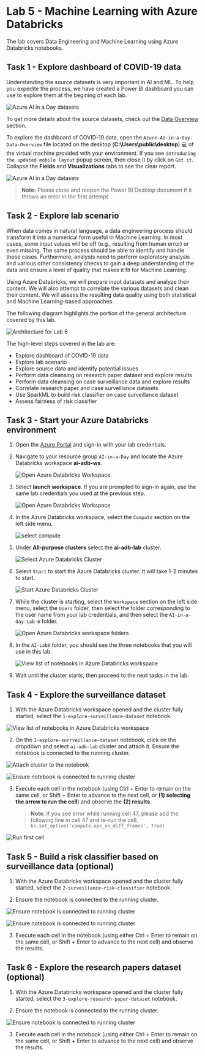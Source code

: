 # Lab 5 - Machine Learning with Azure Databricks

The lab covers Data Engineering and Machine Learning using Azure Databricks notebooks.

## Task 1 - Explore dashboard of COVID-19 data

Understanding the source datasets is very important in AI and ML. To help you expedite the process, we have created a Power BI dashboard you can use to explore them at the begining of each lab.

![Azure AI in a Day datasets](../media/data-overview-01-01.png)

To get more details about the source datasets, check out the [Data Overview](https://github.com/CloudLabsAI-Azure/ai-in-a-day/blob/main/data-overview.md) section.

To explore the dashboard of COVID-19 data, open the `Azure-AI-in-a-Day-Data-Overview` file located on the desktop (**C:\Users\public\desktop**) 💻 of the virtual machine provided with your environment. If you see `Introducing the updated mobile layout` popup screen, then close it by click on `Got it`. Collapse the **Fields** and **Visualizations** tabs to see the clear report.

 ![Azure AI in a Day datasets](./media/powerbireportopen.png)

> **Note:** Please close and reopen the Power BI Desktop document if it throws an error in the first attempt.

## Task 2 - Explore lab scenario

When data comes in natural language, a data engineering process should transform it into a numerical form useful in Machine Learning. In most cases, some input values will be off (e.g., resulting from human error) or even missing. The same process should be able to identify and handle these cases. Furthermore, analysts need to perform exploratory analysis and various other consistency checks to gain a deep understanding of the data and ensure a level of quality that makes it fit for Machine Learning.

Using Azure Databricks, we will prepare input datasets and analyze their content. We will also attempt to correlate the various datasets and clean their content. We will assess the resulting data quality using both statistical and Machine Learning-based approaches.

The following diagram highlights the portion of the general architecture covered by this lab.

![Architecture for Lab 6](./../media/Architecture-6.png)

The high-level steps covered in the lab are:

- Explore dashboard of COVID-19 data
- Explore lab scenario
- Explore source data and identify potential issues
- Perform data cleansing on research paper dataset and explore results
- Perform data cleansing on case surveillance data and explore results
- Correlate research paper and case surveillance datasets
- Use SparkML to build risk classifier on case surveillance dataset
- Assess fairness of risk classifier

## Task 3 - Start your Azure Databricks environment

1. Open the [Azure Portal](https://portal.azure.com) and sign-in with your lab credentials.

2. Navigate to your resource group `AI-in-a-Day` and locate the Azure Databricks workspace **ai-adb-ws**.

   ![Open Azure Databricks Workspace](media/rg-databricks.png)
   
3. Select **launch workspace**. If you are prompted to sign-in again, use the same lab credentials you used at the previous step.

   ![Open Azure Databricks Workspace](media/launch-workspace.png)

4. In the Azure Databricks workspace, select the `Compute` section on the left side menu.

   ![select compute](media/select-compute-not-cluster.png)

5. Under **All-purpose clusters** select the **ai-adb-lab** cluster.

   ![Select Azure Databricks Cluster](media/select-compute-1.png)
  
6. Select `Start` to start the Azure Databricks cluster. It will take 1-2 minutes to start.

   ![Start Azure Databricks Cluster](./media/start-databricks-cluster.png)

7. While the cluster is starting, select the `Workspace` section on the left side menu, select the `Users` folder, then select the folder corresponding to the user name from your lab credentials, and then select the `AI-in-a-day-Lab-6` folder.

   ![Open Azure Databricks workspace folders](media/user-select-1.png)

8. In the `AI-Lab6` folder, you should see the three notebooks that you will use in this lab.

   ![View list of notebooks in Azure Databricks workspace](./media/databricks-workspace-2.png)

9. Wait until the cluster starts, then proceed to the next tasks in the lab.

## Task 4 - Explore the surveillance dataset

1. With the Azure Databricks workspace opened and the cluster fully started, select the `1-explore-surveillance-dataset` notebook.
  
  ![View list of notebooks in Azure Databricks workspace](media/select-notebook-databricks.png)
  
2. On the `1-explore-surrveillance-dataset` notebook, click on the dropdown and select `ai-adb-lab` cluster and attach it. Ensure the notebook is connected to the running cluster.

  ![Attach cluster to the notebook](media/attach-cluster-to-notebook.png)

  ![Ensure notebook is connected to running cluster](./media/notebook1.png)

3. Execute each cell in the notebook (using Ctrl + Enter to remain on the same cell, or Shift + Enter to advance to the next cell, or **(1) selecting the arrow to run the cell**) and observe the **(2) results**.
    > **Note**: If you see error while running cell 47, please add the following line in cell 47 and re-run the cell.
       ```
       ks.set_option('compute.ops_on_diff_frames', True)
       ```

  ![Run first cell](media/run-cell-1.png)

## Task 5 - Build a risk classifier based on surveillance data (optional)

1. With the Azure Databricks workspace opened and the cluster fully started, select the `2-surveillance-risk-classifier` notebook.

2. Ensure the notebook is connected to the running cluster.

![Ensure notebook is connected to running cluster](media/attach-cluster-to-notebook.png)

![Ensure notebook is connected to running cluster](./media/notebook2.png)

3. Execute each cell in the notebook (using either Ctrl + Enter to remain on the same cell, or Shift + Enter to advance to the next cell) and observe the results.

## Task 6 - Explore the research papers dataset (optional)

1. With the Azure Databricks workspace opened and the cluster fully started, select the `3-explore-research-paper-dataset` notebook.

2. Ensure the notebook is connected to the running cluster.

![Ensure notebook is connected to running cluster](./media/notebook3.png)

3. Execute each cell in the notebook (using either Ctrl + Enter to remain on the same cell, or Shift + Enter to advance to the next cell) and observe the results.

